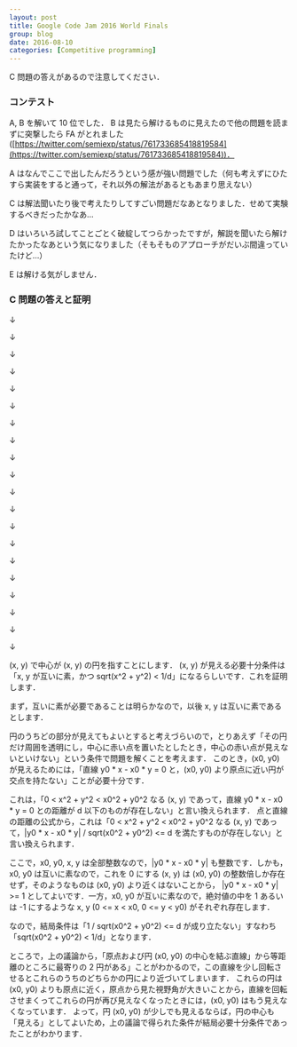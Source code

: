 ```yaml
---
layout: post
title: Google Code Jam 2016 World Finals
group: blog
date: 2016-08-10
categories: [Competitive programming]
---
```


C 問題の答えがあるので注意してください．

### コンテスト
A, B を解いて 10 位でした．
B は見たら解けるものに見えたので他の問題を読まずに突撃したら FA がとれました ([https://twitter.com/semiexp/status/761733685418819584](https://twitter.com/semiexp/status/761733685418819584))．

A はなんでここで出したんだろうという感が強い問題でした（何も考えずにひたすら実装をすると通って，それ以外の解法があるともあまり思えない）

C は解法聞いたり後で考えたりしてすごい問題だなあとなりました．せめて実験するべきだったかなあ…

D はいろいろ試してことごとく破綻してつらかったですが，解説を聞いたら解けたかったなあという気になりました（そもそものアプローチがだいぶ間違っていたけど…）

E は解ける気がしません．

### C 問題の答えと証明
↓

↓

↓

↓

↓

↓

↓

↓

↓

↓

↓

↓

↓

↓

↓

↓

↓

↓

↓

↓

(x, y) で中心が (x, y) の円を指すことにします．
(x, y) が見える必要十分条件は「x, y が互いに素，かつ sqrt(x^2 + y^2) < 1/d」になるらしいです．これを証明します．

まず，互いに素が必要であることは明らかなので，以後 x, y は互いに素であるとします．

円のうちどの部分が見えてもよいとすると考えづらいので，とりあえず「その円だけ周囲を透明にし，中心に赤い点を置いたとしたとき，中心の赤い点が見えないといけない」という条件で問題を解くことを考えます．
このとき，(x0, y0) が見えるためには，「直線 y0 * x - x0 * y = 0 と，(x0, y0) より原点に近い円が交点を持たない」ことが必要十分です．

これは，「0 < x^2 + y^2 < x0^2 + y0^2 なる (x, y) であって，直線 y0 * x - x0 * y = 0 との距離が d 以下のものが存在しない」と言い換えられます．
点と直線の距離の公式から，これは「0 < x^2 + y^2 < x0^2 + y0^2 なる (x, y) であって，|y0 * x - x0 * y| / sqrt(x0^2 + y0^2) <= d を満たすものが存在しない」と言い換えられます．

ここで，x0, y0, x, y は全部整数なので，\|y0 * x - x0 * y\| も整数です．しかも，x0, y0 は互いに素なので，これを 0 にする (x, y) は (x0, y0) の整数倍しか存在せず，そのようなものは (x0, y0) より近くはないことから，
\|y0 * x - x0 * y\| >= 1 としてよいです．一方，x0, y0 が互いに素なので，絶対値の中を 1 あるいは -1 にするような x, y (0 <= x < x0, 0 <= y < y0) がそれぞれ存在します．

なので，結局条件は「1 / sqrt(x0^2 + y0^2) <= d が成り立たない」すなわち「sqrt(x0^2 + y0^2) < 1/d」となります．

ところで，上の議論から，「原点および円 (x0, y0) の中心を結ぶ直線」から等距離のところに最寄りの 2 円がある」ことがわかるので，この直線を少し回転させるとこれらのうちのどちらかの円により近づいてしまいます．
これらの円は (x0, y0) よりも原点に近く，原点から見た視野角が大きいことから，直線を回転させまくってこれらの円が再び見えなくなったときには，(x0, y0) はもう見えなくなっています．
よって，円 (x0, y0) が少しでも見えるならば，円の中心も「見える」としてよいため，上の議論で得られた条件が結局必要十分条件であったことがわかります．
